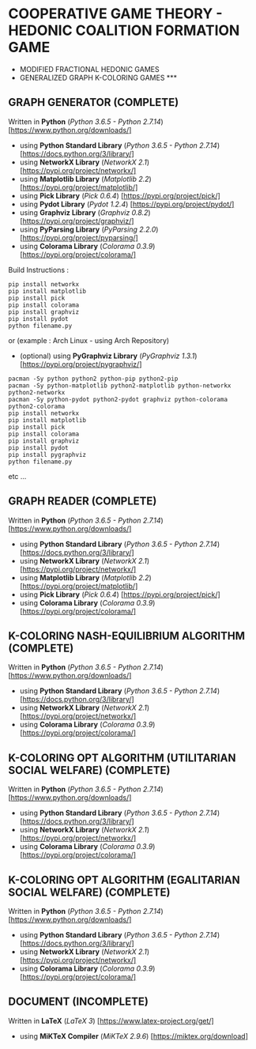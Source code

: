 # COOPERATIVE GAME THEORY - HEDONIC COALITION FORMATION GAME

* MODIFIED FRACTIONAL HEDONIC GAMES
* GENERALIZED GRAPH K-COLORING GAMES ***

## GRAPH GENERATOR (COMPLETE)

Written in **Python** (*Python 3.6.5 - Python 2.7.14*) [https://www.python.org/downloads/]

* using **Python Standard Library** (*Python 3.6.5 - Python 2.7.14*) [https://docs.python.org/3/library/]
* using **NetworkX Library** (*NetworkX 2.1*) [https://pypi.org/project/networkx/]
* using **Matplotlib Library** (*Matplotlib 2.2*) [https://pypi.org/project/matplotlib/]
* using **Pick Library** (*Pick 0.6.4*) [https://pypi.org/project/pick/]
* using **Pydot Library** (*Pydot 1.2.4*) [https://pypi.org/project/pydot/]
* using **Graphviz Library** (*Graphviz 0.8.2*) [https://pypi.org/project/graphviz/]
* using **PyParsing Library** (*PyParsing 2.2.0*) [https://pypi.org/project/pyparsing/]
* using **Colorama Library** (*Colorama 0.3.9*) [https://pypi.org/project/colorama/]

Build Instructions :
```
pip install networkx
pip install matplotlib
pip install pick
pip install colorama
pip install graphviz
pip install pydot
python filename.py
```
or (example : Arch Linux - using Arch Repository)
* (optional) using **PyGraphviz Library** (*PyGraphviz 1.3.1*) [https://pypi.org/project/pygraphviz/]

```
pacman -Sy python python2 python-pip python2-pip
pacman -Sy python-matplotlib python2-matplotlib python-networkx python2-networkx
pacman -Sy python-pydot python2-pydot graphviz python-colorama python2-colorama
pip install networkx
pip install matplotlib
pip install pick
pip install colorama
pip install graphviz
pip install pydot
pip install pygraphviz
python filename.py
```
etc ...

## GRAPH READER (COMPLETE)

Written in **Python** (*Python 3.6.5 - Python 2.7.14*) [https://www.python.org/downloads/]

* using **Python Standard Library** (*Python 3.6.5 - Python 2.7.14*) [https://docs.python.org/3/library/]
* using **NetworkX Library** (*NetworkX 2.1*) [https://pypi.org/project/networkx/]
* using **Matplotlib Library** (*Matplotlib 2.2*) [https://pypi.org/project/matplotlib/]
* using **Pick Library** (*Pick 0.6.4*) [https://pypi.org/project/pick/]
* using **Colorama Library** (*Colorama 0.3.9*) [https://pypi.org/project/colorama/]

## K-COLORING NASH-EQUILIBRIUM ALGORITHM (COMPLETE)

Written in **Python** (*Python 3.6.5 - Python 2.7.14*) [https://www.python.org/downloads/]

* using **Python Standard Library** (*Python 3.6.5 - Python 2.7.14*) [https://docs.python.org/3/library/]
* using **NetworkX Library** (*NetworkX 2.1*) [https://pypi.org/project/networkx/]
* using **Colorama Library** (*Colorama 0.3.9*) [https://pypi.org/project/colorama/]

## K-COLORING OPT ALGORITHM (UTILITARIAN SOCIAL WELFARE) (COMPLETE)

Written in **Python** (*Python 3.6.5 - Python 2.7.14*) [https://www.python.org/downloads/]

* using **Python Standard Library** (*Python 3.6.5 - Python 2.7.14*) [https://docs.python.org/3/library/]
* using **NetworkX Library** (*NetworkX 2.1*) [https://pypi.org/project/networkx/]
* using **Colorama Library** (*Colorama 0.3.9*) [https://pypi.org/project/colorama/]

## K-COLORING OPT ALGORITHM (EGALITARIAN SOCIAL WELFARE) (COMPLETE)

Written in **Python** (*Python 3.6.5 - Python 2.7.14*) [https://www.python.org/downloads/]

* using **Python Standard Library** (*Python 3.6.5 - Python 2.7.14*) [https://docs.python.org/3/library/]
* using **NetworkX Library** (*NetworkX 2.1*) [https://pypi.org/project/networkx/]
* using **Colorama Library** (*Colorama 0.3.9*) [https://pypi.org/project/colorama/]

## DOCUMENT (INCOMPLETE)

Written in **LaTeX** (*LaTeX 3*) [https://www.latex-project.org/get/]

* using **MiKTeX Compiler** (*MiKTeX 2.9.6*) [https://miktex.org/download]
